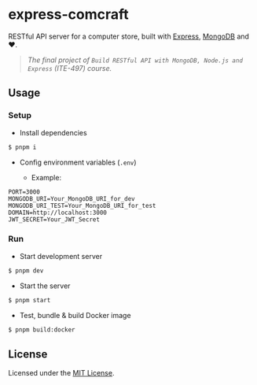 # express-comcraft

RESTful API server for a computer store, built with [Express](https://expressjs.com), [MongoDB](https://www.mongodb.com) and ❤️.

> _The final project of `Build RESTful API with MongoDB, Node.js and Express` (ITE-497) course._

## Usage

### Setup

- Install dependencies

```sh
$ pnpm i
```

- Config environment variables (`.env`)

  - Example:

```env
PORT=3000
MONGODB_URI=Your_MongoDB_URI_for_dev
MONGODB_URI_TEST=Your_MongoDB_URI_for_test
DOMAIN=http://localhost:3000
JWT_SECRET=Your_JWT_Secret
```

### Run

- Start development server

```sh
$ pnpm dev
```

- Start the server

```sh
$ pnpm start
```

- Test, bundle & build Docker image

```sh
$ pnpm build:docker
```

## License

Licensed under the [MIT License](LICENSE).
